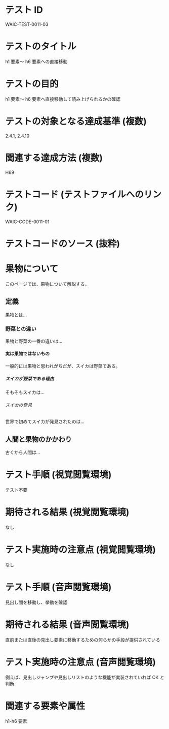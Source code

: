 

# テスト ID
WAIC-TEST-0011-03

# テストのタイトル
h1 要素〜 h6 要素への直接移動

# テストの目的
h1 要素〜 h6 要素へ直接移動して読み上げられるかの確認

# テストの対象となる達成基準 (複数)
2.4.1, 2.4.10

# 関連する達成方法 (複数)
H69

# テストコード (テストファイルへのリンク)
WAIC-CODE-0011-01

# テストコードのソース (抜粋)
<div>
<h1>果物について</h1>
<p>このページでは、果物について解説する。</p>
<h2>定義</h2>
<p>果物とは...</p>
<h3>野菜との違い</h3>
<p>果物と野菜の一番の違いは...</p>
<h4>実は果物ではないもの</h4>
<p>一般的には果物と思われがちだが、スイカは野菜である。</p>
<h5>スイカが野菜である理由</h5>
<p>そもそもスイカは...</p>
<h6>スイカの発見</h6>
<p>世界で初めてスイカが発見されたのは...</p>
<h2>人間と果物のかかわり</h2>
<p>古くから人間は...</p>
</div>

# テスト手順 (視覚閲覧環境)
テスト不要

# 期待される結果 (視覚閲覧環境)
なし

# テスト実施時の注意点 (視覚閲覧環境)
なし

# テスト手順 (音声閲覧環境)
見出し間を移動し、挙動を確認

# 期待される結果 (音声閲覧環境)
直前または直後の見出し要素に移動するための何らかの手段が提供されている

# テスト実施時の注意点 (音声閲覧環境)
例えば、見出しジャンプや見出しリストのような機能が実装されていれば OK と判断

# 関連する要素や属性
h1-h6 要素


